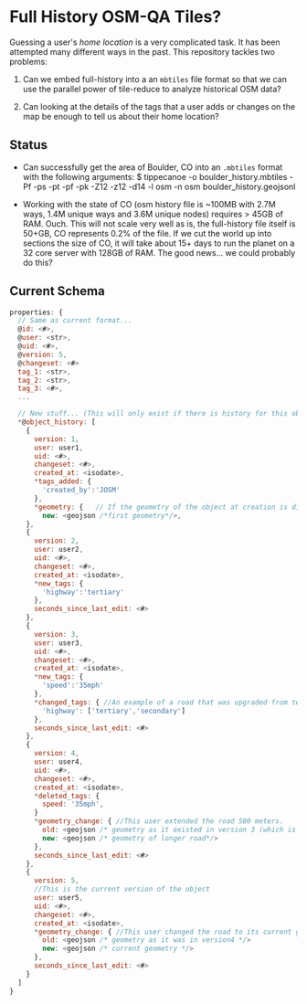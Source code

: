 # Full History OSM-QA Tiles?

Guessing a user's _home location_ is a very complicated task. It has been attempted many different ways in the past. This repository tackles two problems:

1. Can we embed full-history into a an `mbtiles` file format so that we can use the parallel power of tile-reduce to analyze historical OSM data?

1. Can looking at the details of the tags that a user adds or changes on the map be enough to tell us about their home location?

## Status

 - Can successfully get the area of Boulder, CO into an `.mbtiles` format with the following arguments: 
        $ tippecanoe -o boulder_history.mbtiles -Pf -ps -pt -pf -pk -Z12 -z12 -d14 -l osm -n osm boulder_history.geojsonl
        
 - Working with the state of CO (osm history file is ~100MB with 2.7M ways, 1.4M unique ways and 3.6M unique nodes) requires > 45GB of RAM. Ouch. This will not scale very well as is, the full-history file itself is 50+GB, CO represents 0.2% of the file. If we cut the world up into sections the size of CO, it will take about 15+ days to run the planet on a 32 core server with 128GB of RAM. The good news... we could probably do this?




## Current Schema 

```javascript
properties: {
  // Same as current format...
  @id: <#>,
  @user: <str>,
  @uid: <#>,
  @version: 5,
  @changeset: <#>
  tag_1: <str>,
  tag_2: <str>,
  tag_3: <#>,
  ...

  // New stuff... (This will only exist if there is history for this object)
  *@object_history: [
    {
      version: 1,
      user: user1,
      uid: <#>,
      changeset: <#>,
      created_at: <isodate>,
      *tags_added: {
        'created_by':'JOSM'
      },
      *geometry: {   // If the geometry of the object at creation is different than the current, then store the original as the 'new' value in the first history.
        new: <geojson /*first geometry*/>,
    },
    {
      version: 2,
      user: user2,
      uid: <#>,
      changeset: <#>,
      created_at: <isodate>,
      *new_tags: { 
        'highway':'tertiary' 
      },
      seconds_since_last_edit: <#>
    },
    {
      version: 3,
      user: user3,
      uid: <#>,
      changeset: <#>,
      created_at: <isodate>,
      *new_tags: { 
        'speed':'35mph' 
      },
      *changed_tags: { //An example of a road that was upgraded from tertiary to secondary in this change.
        'highway': ['tertiary','secondary'] 
      },
      seconds_since_last_edit: <#>
    },
    {
      version: 4,
      user: user4,
      uid: <#>,
      changeset: <#>,
      created_at: <isodate>,
      *deleted_tags: {
        speed: '35mph',
      }
      *geometry_change: { //This user extended the road 500 meters.
        old: <geojson /* geometry as it existed in version 3 (which is the same as geometry from version 1)*/ >,
        new: <geojson /* geometry of longer road*/>
      },
      seconds_since_last_edit: <#>
    },
    {
      version: 5,
      //This is the current version of the object
      user: user5,
      uid: <#>,
      changeset: <#>,
      created_at: <isodate>,
      *geometry_change: { //This user changed the road to its current geometry
        old: <geojson /* geometry as it was in version4 */>
        new: <geojson /* current geometry */>
      },
      seconds_since_last_edit: <#>
    }
  ]
}
```